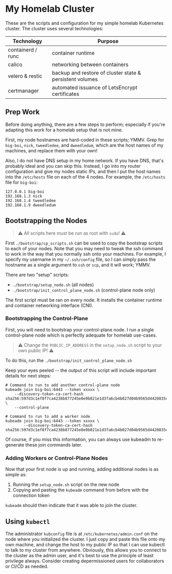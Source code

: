 # My Homelab Cluster

These are the scripts and configuration for my simple homelab Kubernetes
cluster. The cluster uses several technologies:

| Technology        | Purpose                                                  |
| ----------------- | -------------------------------------------------------- |
| containerd / runc | container runtime                                        |
| calico            | networking between containers                            |
| velero & restic   | backup and restore of cluster state & persistent volumes |
| certmanager       | automated issuance of LetsEncrypt certificates           |

## Prep Work

Before doing anything, there are a few steps to perform; especially if you're
adapting this work for a homelab setup that is not mine.

First, my node hostnames are hard-coded in these scripts; YMMV. Grep for
`big-boi`, `nick`, `tweedledee`, and `dweedledum`, which are the host names of
my machines, and replace them with your own!

Also, I do not have DNS setup in my home network. If you have DNS, that's
probably ideal and you can skip this. Instead, I go into my router
configuration and give my nodes static IPs, and then I put the host names into
the `/etc/hosts` file on each of the 4 nodes. For example, the `/etc/hosts`
file for `big-boi`:

```
127.0.0.1 big-boi
192.168.1.3 nick
192.168.1.4 tweedledee
192.168.1.9 dweedledum
```

## Bootstrapping the Nodes

> ⚠️ All scripts here must be run as root with `sudo`! ⚠️

First `./bootstrap/cp_scripts.sh` can be used to copy the bootstrap scripts to
each of your nodes. Note that you may need to tweak the ssh command to work in
the way that you normally ssh onto your machines. For example, I specify my
username in my `~/.ssh/config` file, so I can simply pass the hostname as a
single argument to `ssh` or `scp`, and it will work; YMMV.

There are two "setup" scripts:

- `./bootstrap/setup_node.sh` (all nodes)
- `./bootstrap/init_control_plane_node.sh` (control-plane node only)

The first script must be ran on every node. It installs the container runtime
and container networking interface (CNI).

### Bootstrapping the Control-Plane

First, you will need to bootstrap your control-plane node. I run a single
control-plane node which is perfectly adequate for homelab use-cases.

> ⚠️ Change the `PUBLIC_IP_ADDRESS` in the `setup_node.sh` script to your own
> public IP! ⚠️

To do this, run the `./bootstrap/init_control_plane_node.sh`

Keep your eyes peeled -- the output of this script will include important
details for next steps:

```text
# Command to run to add another control-plane node
kubeadm join big-boi:6443 --token xxxxx \
    --discovery-token-ca-cert-hash sha256:597d3c1ef8f7ca4238b877245e0e9b021e1d3fa6cb4b027d04b9565d4420835c \
    --control-plane 

# Command to run to add a worker node
kubeadm join big-boi:6443 --token xxxxx \
        --discovery-token-ca-cert-hash sha256:597d3c1ef8f7ca4238b877245e0e9b021e1d3fa6cb4b027d04b9565d4420835c 
```

Of course, if you miss this information, you can always use kubeadm to
re-generate these join commands later.

### Adding Workers or Control-Plane Nodes

Now that your first node is up and running, adding additional nodes is as
simple as:

1. Running the `setup_node.sh` script on the new node
2. Copying and pasting the `kubeadm` command from before with the connection
   token

`kubeadm` should then indicate that it was able to join the cluster.

## Using `kubectl`

The administrator `kubconfig` file is at `/etc/kubernetes/admin.conf` on the
node where you initialized the cluster. I just copy and paste this file onto my
own machine, and change the host to my public IP so that I can use kubectl to
talk to my cluster from anywhere. Obviously, this allows you to connect to the
cluster as the admin user, and it's best to use the principle of least
privilege always. Consider creating depermissioned users for collaborators or
CI/CD as needed.
